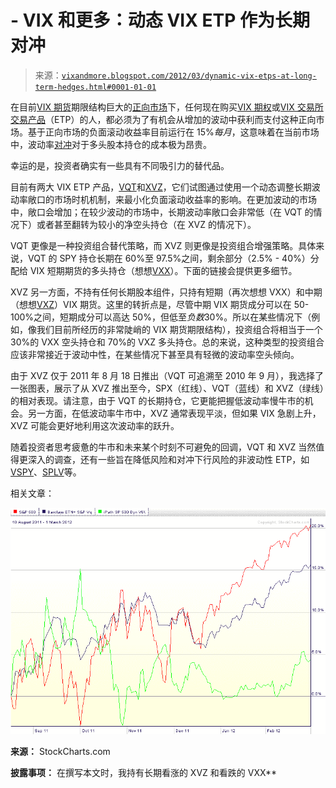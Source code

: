 <!--yml

-   分类：未分类

-   日期：2024-05-18 16:37:29

-->

# -   VIX 和更多：动态 VIX ETP 作为长期对冲

> 来源：[`vixandmore.blogspot.com/2012/03/dynamic-vix-etps-at-long-term-hedges.html#0001-01-01`](http://vixandmore.blogspot.com/2012/03/dynamic-vix-etps-at-long-term-hedges.html#0001-01-01)

在目前[VIX 期货](http://vixandmore.blogspot.com/search/label/VIX%20futures)期限结构巨大的[正向市场](http://vixandmore.blogspot.com/search/label/contango)下，任何现在购买[VIX 期权](http://vixandmore.blogspot.com/search/label/VIX%20options)或[VIX 交易所交易产品](http://vixandmore.blogspot.com/search/label/VIX%20ETN)（ETP）的人，都必须为了有机会从增加的波动中获利而支付这种正向市场。基于正向市场的负面滚动收益率目前运行在 15%*每月*，这意味着在当前市场中，波动率[对冲](http://vixandmore.blogspot.com/search/label/hedging)对于多头股本持仓的成本极为昂贵。

幸运的是，投资者确实有一些具有不同吸引力的替代品。

目前有两大 VIX ETP 产品，[VQT](http://vixandmore.blogspot.com/search/label/VQT)和[XVZ](http://vixandmore.blogspot.com/search/label/XVZ)，它们试图通过使用一个动态调整长期波动率敞口的市场时机机制，来最小化负面滚动收益率的影响。在更加波动的市场中，敞口会增加；在较少波动的市场中，长期波动率敞口会非常低（在 VQT 的情况下）或者甚至翻转为较小的净空头持仓（在 XVZ 的情况下）。

VQT 更像是一种投资组合替代策略，而 XVZ 则更像是投资组合增强策略。具体来说，VQT 的 SPY 持仓长期在 60%至 97.5%之间，剩余部分（2.5% - 40%）分配给 VIX 短期期货的多头持仓（想想[VXX](http://vixandmore.blogspot.com/search/label/VXX)）。下面的链接会提供更多细节。

XVZ 另一方面，不持有任何长期股本组件，只持有短期（再次想想 VXX）和中期（想想[VXZ](http://vixandmore.blogspot.com/search/label/VXZ)）VIX 期货。这里的转折点是，尽管中期 VIX 期货成分可以在 50-100%之间，短期成分可以高达 50%，但低至*负数*30%。所以在某些情况下（例如，像我们目前所经历的非常陡峭的 VIX 期货期限结构），投资组合将相当于一个 30%的 VXX 空头持仓和 70%的 VXZ 多头持仓。总的来说，这种类型的投资组合应该非常接近于波动中性，在某些情况下甚至具有轻微的波动率空头倾向。

由于 XVZ 仅于 2011 年 8 月 18 日推出（VQT 可追溯至 2010 年 9 月），我选择了一张图表，展示了从 XVZ 推出至今，SPX（红线）、VQT（蓝线）和 XVZ（绿线）的相对表现。请注意，由于 VQT 的长期持仓，它更能把握低波动率慢牛市的机会。另一方面，在低波动率牛市中，XVZ 通常表现平淡，但如果 VIX 急剧上升，XVZ 可能会更好地利用这次波动率的跃升。

随着投资者思考疲惫的牛市和未来某个时刻不可避免的回调，VQT 和 XVZ 当然值得更深入的调查，还有一些旨在降低风险和对冲下行风险的非波动性 ETP，如[VSPY](http://vixandmore.blogspot.com/search/label/VSPY)、[SPLV](http://vixandmore.blogspot.com/search/label/SPLV)等。

相关文章：

![图](img/d16144e8feb77a124caedaaf8e58b969.png)

****来源：**** StockCharts.com

****披露事项：**** 在撰写本文时，我持有长期看涨的 XVZ 和看跌的 VXX**
